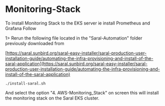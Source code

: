 # Monitoring-Stack

To install Monitoring Stack to the EKS server ie install Prometheus and Grafana Follow

1>  Rerun the following file located in the "Saral-Automation" folder previously downloaded from&#x20;

[https://saral.sunbird.org/saral-easy-installer/saral-production-user-installation-guide/automating-the-infra-provisioning-and-install-of-the-saral-application](https://saral.sunbird.org/saral-easy-installer/saral-production-user-installation-guide/automating-the-infra-provisioning-and-install-of-the-saral-application)

```
./install-saral.sh
```

And select the option "4. AWS-Monitoring\_Stack"  on screen this will install the monitoring stack on the Saral EKS cluster.
